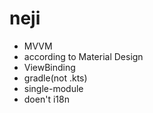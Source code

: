 # neji

* MVVM
* according to Material Design
* ViewBinding
* gradle(not .kts)
* single-module
* doen't i18n